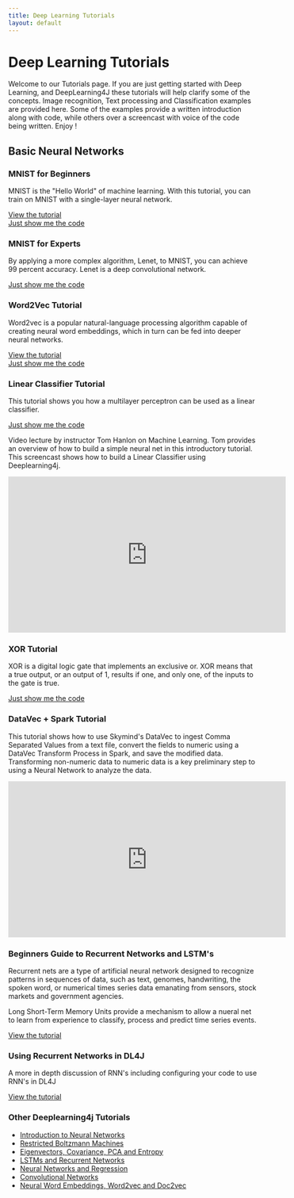 ```yaml
---
title: Deep Learning Tutorials
layout: default
---
```


# Deep Learning Tutorials

Welcome to our Tutorials page. If you are just getting started with Deep Learning, and DeepLearning4J these tutorials will help clarify some of the concepts. Image recognition, Text processing and Classification examples are provided here. Some of the examples provide a written introduction along with code, while others over a screencast with voice of the code being written. Enjoy !

## Basic Neural Networks

### MNIST for Beginners

MNIST is the "Hello World" of machine learning. With this tutorial, you can train on MNIST with a single-layer neural network.

[View the tutorial](http://deeplearning4j.org/mnist-for-beginners.html)<br>
[Just show me the code](https://github.com/deeplearning4j/dl4j-examples/blob/master/dl4j-examples/src/main/java/org/deeplearning4j/examples/feedforward/mnist/MLPMnistSingleLayerExample.java)

### MNIST for Experts

By applying a more complex algorithm, Lenet, to MNIST, you can achieve 99 percent accuracy. Lenet is a deep convolutional network.

[Just show me the code](https://github.com/deeplearning4j/dl4j-examples/blob/master/dl4j-examples/src/main/java/org/deeplearning4j/examples/convolution/LenetMnistExample.java)

### Word2Vec Tutorial

Word2vec is a popular natural-language processing algorithm capable of creating neural word embeddings, which in turn can be fed into deeper neural networks. 

[View the tutorial](./word2vec)<br>
[Just show me the code](https://github.com/deeplearning4j/dl4j-examples/blob/master/dl4j-examples/src/main/java/org/deeplearning4j/examples/nlp/word2vec/Word2VecRawTextExample.java)

### Linear Classifier Tutorial

This tutorial shows you how a multilayer perceptron can be used as a linear classifier. 

[Just show me the code](https://github.com/deeplearning4j/dl4j-examples/blob/master/dl4j-examples/src/main/java/org/deeplearning4j/examples/feedforward/classification/MLPClassifierLinear.java)

Video lecture by instructor Tom Hanlon on Machine Learning. Tom provides an overview of how to build a simple neural net in this introductory tutorial. This screencast shows how to build a Linear Classifier using Deeplearning4j.

<iframe width="560" height="315" src="https://www.youtube.com/embed/8EIBIfVlgmU" frameborder="0" allowfullscreen></iframe>

### XOR Tutorial

XOR is a digital logic gate that implements an exclusive or. XOR means that a true output, or an output of 1, results if one, and only one, of the inputs to the gate is true.

[Just show me the code](https://github.com/deeplearning4j/dl4j-examples/blob/master/dl4j-examples/src/main/java/org/deeplearning4j/examples/feedforward/xor/XorExample.java)

### DataVec + Spark Tutorial

This tutorial shows how to use Skymind's DataVec to ingest Comma Separated Values from a text file, convert the fields to numeric using a DataVec Transform Process in Spark, and save the modified data. Transforming non-numeric data to numeric data is a key preliminary step to using a Neural Network to analyze the data.

<iframe width="560" height="315" src="https://www.youtube.com/embed/MLEMw2NxjxE" frameborder="0" allowfullscreen></iframe>

### Beginners Guide to Recurrent Networks and LSTM's

Recurrent nets are a type of artificial neural network designed to recognize patterns in sequences of data, such as text, genomes, handwriting, the spoken word, or numerical times series data emanating from sensors, stock markets and government agencies.

Long Short-Term Memory Units provide a mechanism to allow a nueral net to learn from experience to classify, process and predict time series events.

[View the tutorial](https://deeplearning4j.org/lstm.html)

### Using Recurrent Networks in DL4J

A more in depth discussion of RNN's including configuring your code to use RNN's in DL4J

[View the tutorial](http://deeplearning4j.org/usingrnns)


### <a name="beginner">Other Deeplearning4j Tutorials</a>

* [Introduction to Neural Networks](./neuralnet-overview)
* [Restricted Boltzmann Machines](./restrictedboltzmannmachine)
* [Eigenvectors, Covariance, PCA and Entropy](./eigenvector)
* [LSTMs and Recurrent Networks](./lstm)
* [Neural Networks and Regression](./linear-regression)
* [Convolutional Networks](./convolutionalnets)
* [Neural Word Embeddings, Word2vec and Doc2vec](./word2vec)
